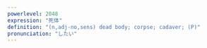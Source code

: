 ```yaml
---
powerlevel: 2048
expression: "死体"
definition: "(n,adj-no,sens) dead body; corpse; cadaver; (P)"
pronunciation: "したい"
---
```

